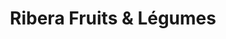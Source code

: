 ---
title: "Ribera Fruits & Légumes"
url: /le-grau-du-roi/ribera-fruits-und-legumes/
shop: Gemüse & Obst
---